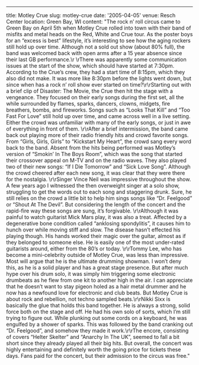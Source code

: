 ---
title: Motley Crue
slug: motley-crue
date: '2005-04-05'
venue: Resch Center
location: Green Bay, WI
content: "The rock n’ roll circus came to Green Bay on April 5th when Motley Crue
rolled into town with their band of misfits and metal heads on the Red, White
and Crue tour. As the poster boys for an “excess is best” lifestyle, it’s interesting
to see how the aging rockers still hold up over time. Although not a sold out
show (about 80% full), the band was welcomed back with open arms after a 15 year
absence since their last GB performance.\r \rThere was apparently some communication
issues at the start of the show, which should have started at 7:30pm. According
to the Crue’s crew, they had a start time of 8:15pm, which they also did not make.
It was more like 8:30pm before the lights went down, but since when has a rock
n’ roll show ever started on time?\r\rStarting out with a brief clip of Disaster:
The Movie, the Crue then hit the stage with a vengeance. They focused on their
early songs during the first set, all the while surrounded by flames, sparks,
dancers, clowns, midgets, fire breathers, bombs, and fireworks. Songs such as
“Looks That Kill” and “Too Fast For Love” still hold up over time, and came across
well in a live setting. Either the crowd was unfamiliar with many of the early
songs, or just in awe of everything in front of them. \r\rAfter a brief intermission,
the band came back out playing more of their radio friendly hits and crowd favorite
songs. From “Girls, Girls, Girls” to “Kickstart My Heart”, the crowd sang every
word back to the band. Absent from the hits being performed was Motley’s version
of “Smokin’ In The Boys Room”, which was the song that started their crossover
appeal on M-TV and on the radio waves. They also played two of their new songs:
“If I Die Tomorrow” and “Sick Love Song”. Although the crowd cheered after each
new song, it was clear that they were there for the nostalgia. \r\rSinger Vince
Neil was impressive throughout the show. A few years ago I witnessed the then
overweight singer at a solo show, struggling to get the words out to each song
and staggering drunk. Sure, he still relies on the crowd a little bit to help
him sings songs like “Dr. Feelgood” or “Shout At The Devil”. But considering the
length of the concert and the rapid-fire way these songs are sung, it’s forgivable.
\r\rAlthough it was painful to watch guitarist Mick Mars play, it was also a treat.
Affected by a degenerative bone condition called “anklosing spondylitis”, it causes
him to hunch over while moving stiff and slow. The disease hasn’t effected his
playing though. His hands worked their magic over the guitar, almost as if they
belonged to someone else. He is easily one of the most under-rated guitarists
around, either from the 80’s or today. \r\rTommy Lee, who has become a mini-celebrity
outside of Motley Crue, was less than impressive. Most will argue that he is the
ultimate drumming showman. I won’t deny this, as he is a solid player and has
a great stage presence. But after much hype over his drum solo, it was simply
him triggering some electronic drumbeats as he flew from one kit to another high
in the air. I can appreciate that he doesn’t want to stay pigeon holed as a hair
metal drummer and he now has a newfound love for electronic and club beats. But
Motley Crue is about rock and rebellion, not techno sampled beats.\r\rNikki Sixx
is basically the glue that holds this band together. He is always a strong, solid
force both on the stage and off. He had his own solo of sorts, which I’m still
trying to figure out. While plunking out some cords on a keyboard, he was engulfed
by a shower of sparks. This was followed by the band cranking out “Dr. Feelgood”,
and somehow they made it work.\r\rThe encore, consisting of covers “Helter Skelter”
and “Anarchy In The UK”, seemed to fall a bit short since they already played
all their big hits. But overall, the concert was highly entertaining and definitely
worth the going price for tickets these days. Fans paid for the concert, but their
admission to the circus was free."